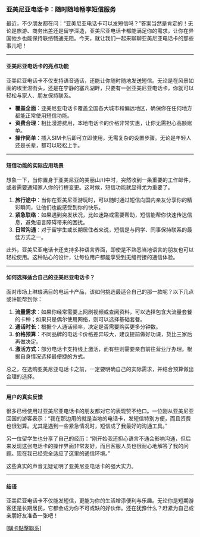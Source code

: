 ### 亚美尼亚电话卡：随时随地畅享短信服务

最近，不少朋友都在问：“亚美尼亚电话卡可以发短信吗？”答案当然是肯定的！无论是旅游、商务出差还是留学深造，亚美尼亚电话卡都能满足你的需求，让你在异国他乡也能保持联络畅通无阻。今天，就让我们一起来聊聊亚美尼亚电话卡的那些事儿吧！

---

#### **亚美尼亚电话卡的亮点功能**

亚美尼亚电话卡不仅支持语音通话，还能让你随时随地发送短信。无论是在风景如画的埃里温街头，还是在宁静的塞凡湖畔，只要有一张亚美尼亚电话卡，你就可以轻松与家人、朋友保持联系。

- **覆盖全面**：亚美尼亚电话卡覆盖全国各大城市和偏远地区，确保你在任何地方都能正常使用短信功能。
- **资费合理**：相比漫游费用，本地电话卡的价格非常实惠，让你无需担心高额账单。
- **操作简单**：插入SIM卡后即可立即使用，无需复杂的设置步骤。无论是年轻人还是长辈，都可以轻松上手。

---

#### **短信功能的实际应用场景**

想象一下，当你置身于亚美尼亚的美丽山川中时，突然收到一条重要的工作邮件，或者需要通知家人你的行程变更。这时候，短信功能就显得尤为重要了。

1. **旅行途中**：当你在亚美尼亚游玩时，可以随时通过短信向国内亲友分享你的精彩瞬间，让他们也能感受到你的快乐。
2. **紧急联络**：如果遇到突发状况，比如迷路或需要帮助，短信能帮你快速传达信息，避免语言障碍带来的困扰。
3. **日常沟通**：对于留学生或长期居住者来说，短信是与同学、同事保持联系的最佳方式之一。

此外，亚美尼亚电话卡还支持多种语言界面，即使是不熟悉当地语言的朋友也可以轻松使用。这种贴心的设计，让每位用户都能享受到无缝衔接的通信体验。

---

#### **如何选择适合自己的亚美尼亚电话卡？**

面对市场上琳琅满目的电话卡产品，该如何挑选最适合自己的那一款呢？以下几点或许能帮到你：

1. **流量需求**：如果你经常需要上网刷视频或查阅资料，可以选择包含大流量套餐的卡种；如果只是偶尔使用网络，则可以选择基础套餐。
2. **通话时长**：根据个人通话频率，决定是否需要购买更多分钟数。
3. **价格预算**：不同品牌的电话卡价格差异较大，建议提前做好功课，货比三家后再做决定。
4. **激活方式**：部分电话卡支持线上激活，而有些则需要亲自前往营业厅办理。根据自身情况选择最便捷的方式。

总之，在选购亚美尼亚电话卡之前，一定要明确自己的实际需求，并结合预算做出合理的选择。

---

#### **用户的真实反馈**

很多已经使用过亚美尼亚电话卡的朋友都对它的表现赞不绝口。一位刚从亚美尼亚回国的游客表示：“我在那边用的就是当地的电话卡，发短信特别方便，而且资费也很划算。尤其是遇到一些紧急情况时，短信成了我最好的沟通工具。”

另一位留学生也分享了自己的经历：“刚开始我还担心语言不通会影响沟通，但后来发现这张电话卡的操作界面非常友好，而且客服人员也很耐心地解答了我的问题。现在我已经完全适应了这里的通信环境。”

这些真实的声音无疑证明了亚美尼亚电话卡的强大实力。

---

#### **结语**

亚美尼亚电话卡不仅能发短信，更能为你的生活增添便利与乐趣。无论你是短期游客还是长期居民，它都会成为你不可或缺的好伙伴。还在犹豫什么？赶紧为自己或亲朋好友准备一张吧！

[[購卡點擊聯系](https://t.me/s/esim1088)]